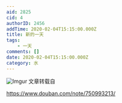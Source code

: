 ```yaml
---
aid: 2825
cid: 4
authorID: 2456
addTime: 2020-02-04T15:15:00.000Z
title: 新的一天
tags:
    - 一天
comments: []
date: 2020-02-04T15:15:00.000Z
category: 水
---
```


![Imgur](https://i.imgur.com/0KSG44Y.png) 文章转载自

https://www.douban.com/note/750993213/
